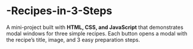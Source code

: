 # -Recipes-in-3-Steps
A mini-project built with **HTML, CSS, and JavaScript** that demonstrates modal windows for three simple recipes.   Each button opens a modal with the recipe’s title, image, and 3 easy preparation steps.
